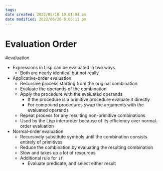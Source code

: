 ```yaml
---
tags: 
date created: 2022/05/10 10:01:04 pm
date modified: 2022/06/26 8:06:11 pm
---
```


# Evaluation Order

#evaluation

- Expressions in Lisp can be evaluated in two ways
	- Both are nearly identical but not really
- Applicative-order evaluation
	- Recursive process starting from the original combination
	- Evaluate the operands of the combination
	- Apply the procedure with the evaluated operands
		- If the procedure is a primitive procedure evaluate it directly
		- For compound procedures swap the arguments with the evaluated operands
	- Repeat process for any resulting non-primitive combinations
	- Used by the Lisp interpreter because of its efficiency over normal-order evaluation
- Normal-order evaluation
	- Recursively substitute symbols until the combination consists entirely of primitives
	- Reduce the combination by evaluating the resulting combination
	- Slow and takes up a lot of resources
	- Additional rule for `if`
		- Evaluate predicate, and select either result
